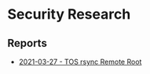 # Security Research

## Reports

* [2021-03-27 - TOS rsync Remote Root](./Terramaster-TOS-2021-03-27/)
